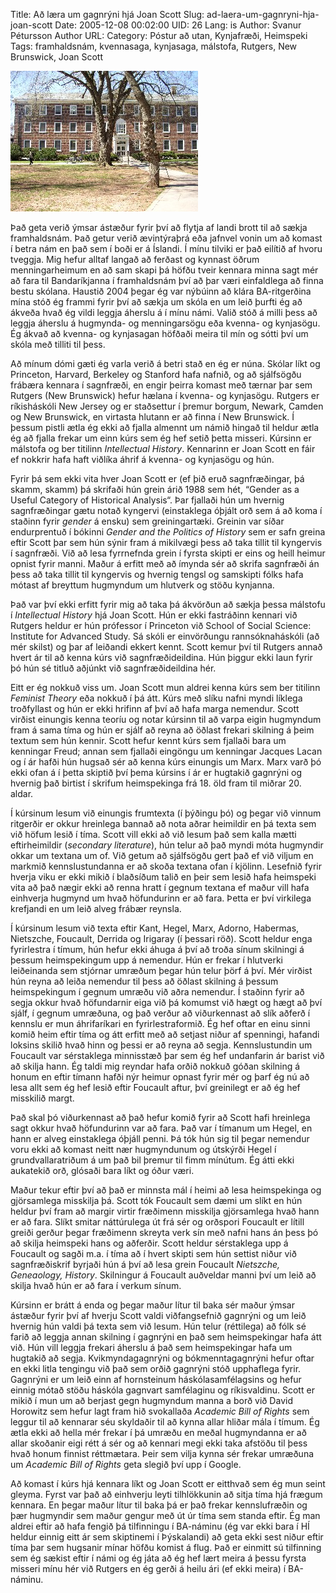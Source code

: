 Title: Að læra um gagnrýni hjá Joan Scott
Slug: ad-laera-um-gagnryni-hja-joan-scott
Date: 2005-12-08 00:02:00
UID: 26
Lang: is
Author: Svanur Pétursson
Author URL: 
Category: Póstur að utan, Kynjafræði, Heimspeki
Tags: framhaldsnám, kvennasaga, kynjasaga, málstofa, Rutgers, New Brunswick, Joan Scott

![Rutgersháskóli í New Brunswick](45.jpg)

Það geta verið ýmsar ástæður fyrir því að flytja af landi brott til að sækja framhaldsnám. Það getur verið ævintýraþrá eða jafnvel vonin um að komast í betra nám en það sem í boði er á Íslandi. Í mínu tilviki er það eilítið af hvoru tveggja. Mig hefur alltaf langað að ferðast og kynnast öðrum menningarheimum en að sam skapi þá höfðu tveir kennara minna sagt mér að fara til Bandaríkjanna í framhaldsnám því að þar væri einfaldlega að finna bestu skólana. Haustið 2004 þegar ég var nýbúinn að klára BA-ritgerðina mína stóð ég frammi fyrir því að sækja um skóla en um leið þurfti ég að ákveða hvað ég vildi leggja áherslu á í mínu námi. Valið stóð á milli þess að leggja áherslu á hugmynda- og menningarsögu eða kvenna- og kynjasögu. Ég ákvað að kvenna- og kynjasagan höfðaði meira til mín og sótti því um skóla með tilliti til þess.

Að mínum dómi gæti ég varla verið á betri stað en ég er núna. Skólar líkt og Princeton, Harvard, Berkeley og Stanford hafa nafnið, og að sjálfsögðu frábæra kennara í sagnfræði, en engir þeirra komast með tærnar þar sem Rutgers (New Brunswick) hefur hælana í kvenna- og kynjasögu. Rutgers er ríkisháskóli New Jersey og er staðsettur í þremur borgum, Newark, Camden og New Brunswick, en virtasta hlutann er að finna í New Brunswick. Í þessum pistli ætla ég ekki að fjalla almennt um námið hingað til heldur ætla ég að fjalla frekar um einn kúrs sem ég hef setið þetta misseri. Kúrsinn er málstofa og ber titilinn _Intellectual History_. Kennarinn er Joan Scott en fáir ef nokkrir hafa haft viðlíka áhrif á kvenna- og kynjasögu og hún.

Fyrir þá sem ekki vita hver Joan Scott er (ef þið eruð sagnfræðingar, þá skamm, skamm) þá skrifaði hún grein árið 1988 sem hét, “Gender as a Useful Category of Historical Analysis“. Þar fjallaði hún um hvernig sagnfræðingar gætu notað kyngervi (einstaklega óþjált orð sem á að koma í staðinn fyrir _gender_ á ensku) sem greiningartæki. Greinin var síðar endurprentuð í bókinni _Gender and the Politics of History_ sem er safn greina eftir Scott þar sem hún sýnir fram á mikilvægi þess að taka tillit til kyngervis í sagnfræði. Við að lesa fyrrnefnda grein í fyrsta skipti er eins og heill heimur opnist fyrir manni. Maður á erfitt með að ímynda sér að skrifa sagnfræði án þess að taka tillit til kyngervis og hvernig tengsl og samskipti fólks hafa mótast af breyttum hugmyndum um hlutverk og stöðu kynjanna.

Það var því ekki erfitt fyrir mig að taka þá ákvörðun að sækja þessa málstofu í _Intellectual History_ hjá Joan Scott. Hún er ekki fastráðinn kennari við Rutgers heldur er hún prófessor í Princeton við School of Social Science: Institute for Advanced Study. Sá skóli er einvörðungu rannsóknaháskóli (að mér skilst) og þar af leiðandi ekkert kennt. Scott kemur því til Rutgers annað hvert ár til að kenna kúrs við sagnfræðideildina. Hún þiggur ekki laun fyrir þó hún sé titluð aðjúnkt við sagnfræðideildina hér.

Eitt er ég nokkuð viss um. Joan Scott mun aldrei kenna kúrs sem ber titilinn _Feminist Theory_ eða nokkuð í þá átt. Kúrs með slíku nafni myndi líklega troðfyllast og hún er ekki hrifinn af því að hafa marga nemendur. Scott virðist einungis kenna teoríu og notar kúrsinn til að varpa eigin hugmyndum fram á sama tíma og hún er sjálf að reyna að öðlast frekari skilning á þeim textum sem hún kennir. Scott hefur kennt kúrs sem fjallaði bara um kenningar Freud; annan sem fjallaði eingöngu um kenningar Jacques Lacan og í ár hafði hún hugsað sér að kenna kúrs einungis um Marx. Marx varð þó ekki ofan á í þetta skiptið því þema kúrsins í ár er hugtakið gagnrýni og hvernig það birtist í skrifum heimspekinga frá 18. öld fram til miðrar 20. aldar.

Í kúrsinum lesum við einungis frumtexta (í þýðingu þó) og þegar við vinnum ritgerðir er okkur hreinlega bannað að nota aðrar heimildir en þá texta sem við höfum lesið í tíma. Scott vill ekki að við lesum það sem kalla mætti eftirheimildir (_secondary literature_), hún telur að það myndi móta hugmyndir okkar um textana um of. Við getum að sjálfsögðu gert það ef við viljum en markmið kennslustundanna er að skoða textana ofan í kjölinn. Lesefnið fyrir hverja viku er ekki mikið í blaðsíðum talið en þeir sem lesið hafa heimspeki vita að það nægir ekki að renna hratt í gegnum textana ef maður vill hafa einhverja hugmynd um hvað höfundurinn er að fara. Þetta er því virkilega krefjandi en um leið alveg frábær reynsla.

Í kúrsinum lesum við texta eftir Kant, Hegel, Marx, Adorno, Habermas, Nietszche, Foucault, Derrida og Irigaray (í þessari röð). Scott heldur enga fyrirlestra í tímum, hún hefur ekki áhuga á því að troða sínum skilningi á þessum heimspekingum upp á nemendur. Hún er frekar í hlutverki leiðeinanda sem stjórnar umræðum þegar hún telur þörf á því. Mér virðist hún reyna að leiða nemendur til þess að öðlast skilning á þessum heimspekingum í gegnum umræðu við aðra nemendur. Í staðinn fyrir að segja okkur hvað höfundarnir eiga við þá komumst við hægt og hægt að því sjálf, í gegnum umræðuna, og það verður að viðurkennast að slík aðferð í kennslu er mun áhrifaríkari en fyrirlestraformið. Ég hef oftar en einu sinni komið heim eftir tíma og átt erfitt með að setjast niður af spenningi, hafandi loksins skilið hvað hinn og þessi er að reyna að segja. Kennslustundin um Foucault var sérstaklega minnisstæð þar sem ég hef undanfarin ár barist við að skilja hann. Ég taldi mig reyndar hafa orðið nokkuð góðan skilning á honum en eftir tímann hafði nýr heimur opnast fyrir mér og þarf ég nú að lesa allt sem ég hef lesið eftir Foucault aftur, því greinilegt er að ég hef misskilið margt.

Það skal þó viðurkennast að það hefur komið fyrir að Scott hafi hreinlega sagt okkur hvað höfundurinn var að fara. Það var í tímanum um Hegel, en hann er alveg einstaklega óþjáll penni. Þá tók hún sig til þegar nemendur voru ekki að komast neitt nær hugmyndunum og útskýrði Hegel í grundvallaratriðum á um það bil þremur til fimm mínútum. Ég átti ekki aukatekið orð, glósaði bara líkt og óður væri.

Maður tekur eftir því að það er minnsta mál í heimi að lesa heimspekinga og gjörsamlega misskilja þá. Scott tók Foucault sem dæmi um slíkt en hún heldur því fram að margir virtir fræðimenn misskilja gjörsamlega hvað hann er að fara. Slíkt smitar náttúrulega út frá sér og orðspori Foucault er lítill greiði gerður þegar fræðimenn skreyta verk sín með nafni hans án þess þó að skilja heimspeki hans og aðferðir. Scott heldur sérstaklega upp á Foucault og sagði m.a. í tíma að í hvert skipti sem hún settist niður við sagnfræðiskrif byrjaði hún á því að lesa grein Foucault _Nietszche, Geneaology, History_. Skilningur á Foucault auðveldar manni því um leið að skilja hvað hún er að fara í verkum sínum.

Kúrsinn er brátt á enda og þegar maður lítur til baka sér maður ýmsar ástæður fyrir því af hverju Scott valdi viðfangsefnið gagnrýni og um leið hvernig hún valdi þá texta sem við lesum. Hún telur (réttilega) að fólk sé farið að leggja annan skilning í gagnrýni en það sem heimspekingar hafa átt við. Hún vill leggja frekari áherslu á það sem heimspekingar hafa um hugtakið að segja. Kvikmyndagagnrýni og bókmenntagagnrýni hefur oftar en ekki litla tengingu við það sem orðið gagnrýni stóð upphaflega fyrir. Gagnrýni er um leið einn af hornsteinum háskólasamfélagsins og hefur einnig mótað stöðu háskóla gagnvart samfélaginu og ríkisvaldinu. Scott er mikið í mun um að berjast gegn hugmyndum manna a borð við David Horowitz sem hefur lagt fram hið svokallaða _Academic Bill of Rights_ sem leggur til að kennarar séu skyldaðir til að kynna allar hliðar mála í tímum. Ég ætla ekki að hella mér frekar í þá umræðu en meðal hugmyndanna er að allar skoðanir eigi rétt á sér og að kennari megi ekki taka afstöðu til þess hvað honum finnist réttmætara. Þeir sem vilja kynna sér frekar umræðuna um _Academic Bill of Rights_ geta slegið því upp í Google.

Að komast í kúrs hjá kennara líkt og Joan Scott er eitthvað sem ég mun seint gleyma. Fyrst var það að einhverju leyti tilhlökkunin að sitja tíma hjá frægum kennara. En þegar maður lítur til baka þá er það frekar kennslufræðin og þær hugmyndir sem maður gengur með út úr tíma sem standa eftir. Ég man aldrei eftir að hafa fengið þá tilfinningu í BA-náminu (ég var ekki bara í HÍ heldur einnig eitt ár sem skiptinemi í Þýskalandi) að geta ekki sest niður eftir tíma þar sem hugsanir mínar höfðu komist á flug. Það er einmitt sú tilfinning sem ég sækist eftir í námi og ég játa að ég hef lært meira á þessu fyrsta misseri mínu hér við Rutgers en ég gerði á heilu ári (ef ekki meira) í BA-náminu.
